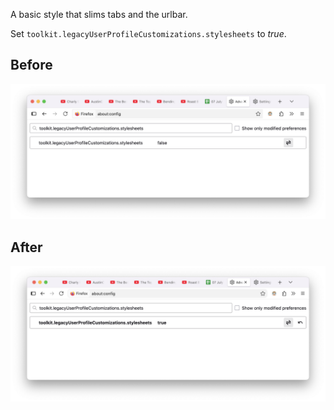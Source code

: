 A basic style that slims tabs and the urlbar.

Set `toolkit.legacyUserProfileCustomizations.stylesheets` to _true_.

## Before

![Before](./before.png "Before")

## After

![After](./after.png "After")
